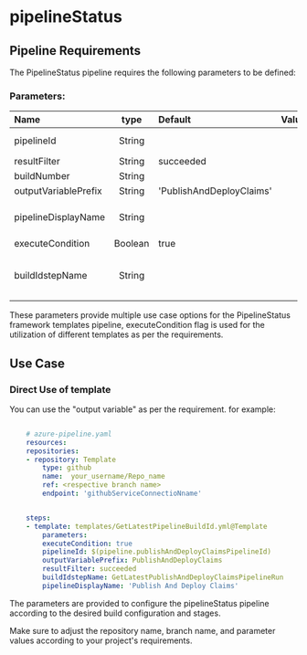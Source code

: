 # pipelineStatus

## Pipeline Requirements

The PipelineStatus pipeline requires the following parameters to be defined:
### Parameters:


| Name  | type | Default | Values | Opional/Required | Comments |
| :------------- | :-------------: | :------------- | :-------------: | :-------------: | :------------- |
| pipelineId | String | | | Required | This enables passing of Pipeline ID as a variable |
| resultFilter | String | succeeded | | Required | |
| buildNumber | String | | | Optional | |
| outputVariablePrefix | String | 'PublishAndDeployClaims' | | Required | |
| pipelineDisplayName | String | | | Required | This enables to use different display name for the pipeline |
| executeCondition | Boolean | true | | Required | |
| buildIdstepName | String | | | Optional | This enables to use step name for the getLatestPipelineBuildId.yml template |


  These parameters provide multiple use case options for the PipelineStatus framework templates pipeline, executeCondition flag is used for the utilization of different templates as per the requirements.


## Use Case

### Direct Use of template

You can use the "output variable" as per the requirement. for example: 

```yaml

    # azure-pipeline.yaml
    resources:
    repositories:
    - repository: Template
        type: github
        name:  your_username/Repo_name
        ref: <respective branch name>
        endpoint: 'githubServiceConnectioNname'


    steps:
    - template: templates/GetLatestPipelineBuildId.yml@Template
        parameters:
        executeCondition: true
        pipelineId: $(pipeline.publishAndDeployClaimsPipelineId)
        outputVariablePrefix: PublishAndDeployClaims
        resultFilter: succeeded
        buildIdstepName: GetLatestPublishAndDeployClaimsPipelineRun
        pipelineDisplayName: 'Publish And Deploy Claims'

```

The parameters are provided to configure the pipelineStatus pipeline according to the desired build configuration and stages.

Make sure to adjust the repository name, branch name, and parameter values according to your project's requirements.

